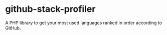 # github-stack-profiler
A PHP library to get your most used languages ranked in order according to GitHub.
